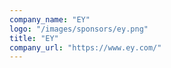 ```yaml
---
company_name: "EY"
logo: "/images/sponsors/ey.png"
title: "EY"
company_url: "https://www.ey.com/"
---
```

